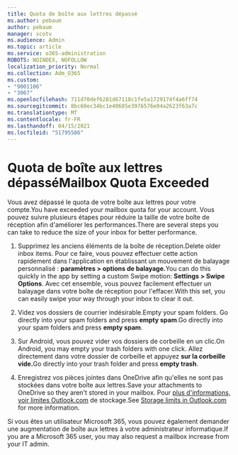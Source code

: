 ```yaml
---
title: Quota de boîte aux lettres dépassé
ms.author: pebaum
author: pebaum
manager: scotv
ms.audience: Admin
ms.topic: article
ms.service: o365-administration
ROBOTS: NOINDEX, NOFOLLOW
localization_priority: Normal
ms.collection: Adm_O365
ms.custom:
- "9001106"
- "3067"
ms.openlocfilehash: 711d70def6281d67118c1fe5a1729174f4a6ff74
ms.sourcegitcommit: 8bc60ec34bc1e40685e3976576e04a2623f63a7c
ms.translationtype: MT
ms.contentlocale: fr-FR
ms.lasthandoff: 04/15/2021
ms.locfileid: "51795586"
---
```

# <a name="mailbox-quota-exceeded"></a><span data-ttu-id="79ed9-102">Quota de boîte aux lettres dépassé</span><span class="sxs-lookup"><span data-stu-id="79ed9-102">Mailbox Quota Exceeded</span></span>

<span data-ttu-id="79ed9-103">Vous avez dépassé le quota de votre boîte aux lettres pour votre compte.</span><span class="sxs-lookup"><span data-stu-id="79ed9-103">You have exceeded your mailbox quota for your account.</span></span> <span data-ttu-id="79ed9-104">Vous pouvez suivre plusieurs étapes pour réduire la taille de votre boîte de réception afin d'améliorer les performances.</span><span class="sxs-lookup"><span data-stu-id="79ed9-104">There are several steps you can take to reduce the size of your inbox for better performance.</span></span>

1. <span data-ttu-id="79ed9-105">Supprimez les anciens éléments de la boîte de réception.</span><span class="sxs-lookup"><span data-stu-id="79ed9-105">Delete older inbox items.</span></span> <span data-ttu-id="79ed9-106">Pour ce faire, vous pouvez effectuer cette action rapidement dans l'application en établissant un mouvement de balayage personnalisé : **paramètres > options de balayage.**</span><span class="sxs-lookup"><span data-stu-id="79ed9-106">You can do this quickly in the app by setting a custom Swipe motion: **Settings > Swipe Options**.</span></span> <span data-ttu-id="79ed9-107">Avec cet ensemble, vous pouvez facilement effectuer un balayage dans votre boîte de réception pour l'effacer.</span><span class="sxs-lookup"><span data-stu-id="79ed9-107">With this set, you can easily swipe your way through your inbox to clear it out.</span></span>

2. <span data-ttu-id="79ed9-108">Videz vos dossiers de courrier indésirable.</span><span class="sxs-lookup"><span data-stu-id="79ed9-108">Empty your spam folders.</span></span> <span data-ttu-id="79ed9-109">Go directly into your spam folders and press **empty spam**.</span><span class="sxs-lookup"><span data-stu-id="79ed9-109">Go directly into your spam folders and press **empty spam**.</span></span>

3. <span data-ttu-id="79ed9-110">Sur Android, vous pouvez vider vos dossiers de corbeille en un clic.</span><span class="sxs-lookup"><span data-stu-id="79ed9-110">On Android, you may empty your trash folders with one click.</span></span> <span data-ttu-id="79ed9-111">Allez directement dans votre dossier de corbeille et appuyez **sur la corbeille vide.**</span><span class="sxs-lookup"><span data-stu-id="79ed9-111">Go directly into your trash folder and press **empty trash**.</span></span> 

4. <span data-ttu-id="79ed9-112">Enregistrez vos pièces jointes dans OneDrive afin qu'elles ne sont pas stockées dans votre boîte aux lettres.</span><span class="sxs-lookup"><span data-stu-id="79ed9-112">Save your attachments to OneDrive so they aren't stored in your mailbox.</span></span> <span data-ttu-id="79ed9-113">Pour [plus d'informations, voir limites Outlook.com](https://support.office.com/article/storage-limits-in-outlook-com-7ac99134-69e5-4619-ac0b-2d313bba5e9e) de stockage.</span><span class="sxs-lookup"><span data-stu-id="79ed9-113">See [Storage limits in Outlook.com](https://support.office.com/article/storage-limits-in-outlook-com-7ac99134-69e5-4619-ac0b-2d313bba5e9e) for more information.</span></span> 

<span data-ttu-id="79ed9-114">Si vous êtes un utilisateur Microsoft 365, vous pouvez également demander une augmentation de boîte aux lettres à votre administrateur informatique.</span><span class="sxs-lookup"><span data-stu-id="79ed9-114">If you are a Microsoft 365 user, you may also request a mailbox increase from your IT admin.</span></span>